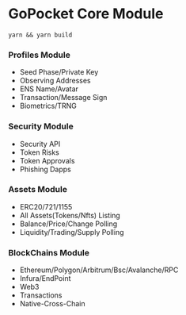 # GoPocket Core Module

`yarn && yarn build`

### Profiles Module
- Seed Phase/Private Key
- Observing Addresses
- ENS Name/Avatar
- Transaction/Message Sign
- Biometrics/TRNG

### Security Module
- Security API
- Token Risks
- Token Approvals
- Phishing Dapps

### Assets Module
- ERC20/721/1155
- All Assets(Tokens/Nfts) Listing
- Balance/Price/Change Polling
- Liquidity/Trading/Supply Polling

### BlockChains Module
- Ethereum/Polygon/Arbitrum/Bsc/Avalanche/RPC
- Infura/EndPoint
- Web3
- Transactions
- Native-Cross-Chain
